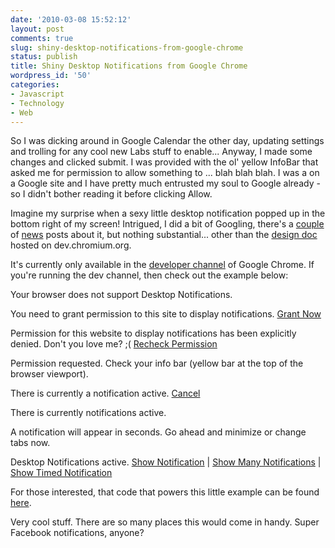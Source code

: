 ```yaml
---
date: '2010-03-08 15:52:12'
layout: post
comments: true
slug: shiny-desktop-notifications-from-google-chrome
status: publish
title: Shiny Desktop Notifications from Google Chrome
wordpress_id: '50'
categories:
- Javascript
- Technology
- Web
---
```


So I was dicking around in Google Calendar the other day, updating settings and trolling for any cool new Labs stuff to enable... Anyway, I made some changes and clicked submit. I was provided with the ol' yellow InfoBar that asked me for permission to allow something to ... blah blah blah. I was a on a Google site and I have pretty much entrusted my soul to Google already - so I didn't bother reading it before clicking Allow.

Imagine my surprise when a sexy little desktop notification popped up in the bottom right of my screen! Intrigued, I did a bit of Googling, there's a [couple](http://lifehacker.com/5350238/google-chrome-to-feature-desktop-notifications) of [news](http://techcrunch.com/2009/09/01/chrome-is-gaining-desktop-notifications/) posts about it, but nothing substantial... other than the [design doc](http://dev.chromium.org/developers/design-documents/desktop-notifications/api-specification) hosted on dev.chromium.org.

It's currently only available in the [developer channel](http://dev.chromium.org/getting-involved/dev-channel) of Google Chrome. If you're running the dev channel, then check out the example below:








Your browser does not support Desktop Notifications.










You need to grant permission to this site to display notifications. [Grant Now](javascript:requestPermission();)







Permission for this website to display notifications has been explicitly denied. Don't you love me? ;( [Recheck Permission](javascript:checkPermission();)







Permission requested. Check your info bar (yellow bar at the top of the browser viewport).







There is currently a notification active. [Cancel](javascript:cancelNotification();)







There is currently  notifications active.







A notification will appear in  seconds. Go ahead and minimize or change tabs now.







Desktop Notifications active. [Show Notification](javascript:showNotification();) | [Show Many Notifications](javascript:showManyNotifications();) | [Show Timed Notification](javascript:showTimedNotification();)







For those interested, that code that powers this little example can be found [here](http://sambro.is-super-awesome.com/wp-content/uploads/notifications.js).

Very cool stuff. There are so many places this would come in handy. Super Facebook notifications, anyone?
